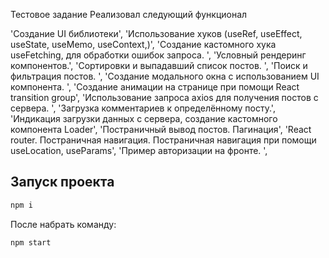    Тестовое задание
 Реализовал следующий функционал

'Создание UI библиотеки',
  'Использование хуков (useRef, useEffect, useState, useMemo, useContext,)',
  'Создание кастомного хука useFetching, для обработки ошибок запроса. ',
  'Условный рендеринг компонентов.',
  'Сортировки и выпадавший список постов. ',
  'Поиск и фильтрация постов. ',
  'Создание модального окна с использованием UI компонента. ',
  'Создание анимации на странице при помощи React transition group',
  'Использование запроса axios для получения постов с сервера. ',
  'Загрузка комментариев к определённому посту.',
  'Индикация загрузки данных с сервера, создание кастомного компонента Loader',
  'Постраничный вывод постов.  Пагинация',
  'React router. Постраничная навигация. Постраничная навигация при помощи useLocation, useParams',
  'Пример авторизации на фронте. ',


   ## Запуск проекта

```javascript
npm i
```

После набрать команду:

```javascript
npm start
```